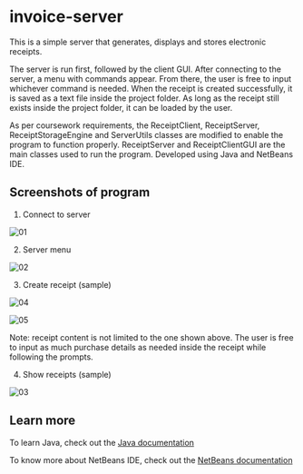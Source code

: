 # invoice-server
This is a simple server that generates, displays and stores electronic receipts.

The server is run first, followed by the client GUI. After connecting to the server, a menu with commands appear. From there, the user is free to input whichever command is needed. When the receipt is created successfully, it is saved as a text file inside the project folder. As long as the receipt still exists inside the project folder, it can be loaded by the user. 

As per coursework requirements, the ReceiptClient, ReceiptServer, ReceiptStorageEngine and ServerUtils classes are modified to enable the program to function properly. ReceiptServer and ReceiptClientGUI are the main classes used to run the program. Developed using Java and NetBeans IDE.

## Screenshots of program 
1. Connect to server

![01](https://user-images.githubusercontent.com/55747927/94561682-f002d700-0296-11eb-8bb0-3a15a95e5534.png)



2. Server menu 

![02](https://user-images.githubusercontent.com/55747927/94561684-f09b6d80-0296-11eb-8d50-086a88268f64.png)



3. Create receipt (sample)

![04](https://user-images.githubusercontent.com/55747927/94561688-f1cc9a80-0296-11eb-8b7b-4a20d67c4fbc.png)

![05](https://user-images.githubusercontent.com/55747927/94561691-f1cc9a80-0296-11eb-9d43-33773d919860.png)

Note: receipt content is not limited to the one shown above. The user is free to input as much purchase details as needed inside the receipt while following the prompts. 



4. Show receipts (sample)

![03](https://user-images.githubusercontent.com/55747927/94561685-f1340400-0296-11eb-911c-bf8587062359.png)



## Learn more
To learn Java, check out the [Java documentation](https://docs.oracle.com/en/java/javase/13/)

To know more about NetBeans IDE, check out the [NetBeans documentation](https://netbeans.org/kb/)
